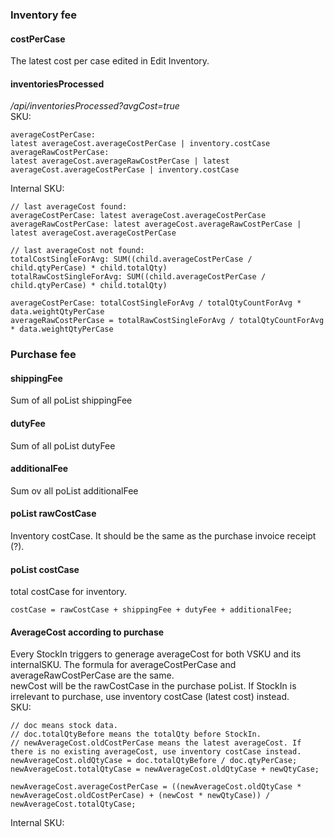 ### Inventory fee
#### costPerCase
The latest cost per case edited in Edit Inventory. 
#### inventoriesProcessed
*/api/inventoriesProcessed?avgCost=true*  
SKU:  
```
averageCostPerCase: 
latest averageCost.averageCostPerCase | inventory.costCase
averageRawCostPerCase: 
latest averageCost.averageRawCostPerCase | latest averageCost.averageCostPerCase | inventory.costCase
```

Internal SKU:   
```
// last averageCost found:  
averageCostPerCase: latest averageCost.averageCostPerCase
averageRawCostPerCase: latest averageCost.averageRawCostPerCase | latest averageCost.averageCostPerCase

// last averageCost not found:  
totalCostSingleForAvg: SUM((child.averageCostPerCase / child.qtyPerCase) * child.totalQty)  
totalRawCostSingleForAvg: SUM((child.averageCostPerCase / child.qtyPerCase) * child.totalQty)  

averageCostPerCase: totalCostSingleForAvg / totalQtyCountForAvg * data.weightQtyPerCase  
averageRawCostPerCase = totalRawCostSingleForAvg / totalQtyCountForAvg * data.weightQtyPerCase  
```

### Purchase fee
#### shippingFee
Sum of all poList shippingFee
#### dutyFee
Sum of all poList dutyFee
#### additionalFee
Sum ov all poList additionalFee

#### poList rawCostCase
Inventory costCase. It should be the same as the purchase invoice receipt (?).

#### poList costCase
total costCase for inventory. 
```
costCase = rawCostCase + shippingFee + dutyFee + additionalFee;
```
#### AverageCost according to purchase
Every StockIn triggers to generage averageCost for both VSKU and its internalSKU. The formula for averageCostPerCase and averageRawCostPerCase are the same.  
newCost will be the rawCostCase in the purchase poList. If StockIn is irrelevant to purchase, use inventory costCase (latest cost) instead.  
SKU:  
```
// doc means stock data. 
// doc.totalQtyBefore means the totalQty before StockIn.
// newAverageCost.oldCostPerCase means the latest averageCost. If there is no existing averageCost, use inventory costCase instead.
newAverageCost.oldQtyCase = doc.totalQtyBefore / doc.qtyPerCase;
newAverageCost.totalQtyCase = newAverageCost.oldQtyCase + newQtyCase;

newAverageCost.averageCostPerCase = ((newAverageCost.oldQtyCase * newAverageCost.oldCostPerCase) + (newCost * newQtyCase)) / newAverageCost.totalQtyCase;
```
Internal SKU:  
```

